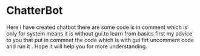 # ChatterBot
Here i have created chatbot there are some code is in comment which is only for system means it is without gui.to learn from basics first my advice to you that put in commnet the code which is with gui firt uncomment code and run it . Hope it will help you for more understanding. 
